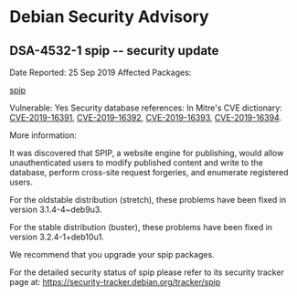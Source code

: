 
Debian Security Advisory
========================


DSA-4532-1 spip -- security update
----------------------------------



Date Reported:
25 Sep 2019
Affected Packages:

[spip](https://packages.debian.org/src:spip)

Vulnerable:
Yes
Security database references:
In Mitre's CVE dictionary: [CVE-2019-16391](https://security-tracker.debian.org/tracker/CVE-2019-16391), [CVE-2019-16392](https://security-tracker.debian.org/tracker/CVE-2019-16392), [CVE-2019-16393](https://security-tracker.debian.org/tracker/CVE-2019-16393), [CVE-2019-16394](https://security-tracker.debian.org/tracker/CVE-2019-16394).  

More information:

It was discovered that SPIP, a website engine for publishing, would
allow unauthenticated users to modify published content and write to
the database, perform cross-site request forgeries, and enumerate
registered users.


For the oldstable distribution (stretch), these problems have been fixed
in version 3.1.4-4~deb9u3.


For the stable distribution (buster), these problems have been fixed in
version 3.2.4-1+deb10u1.


We recommend that you upgrade your spip packages.


For the detailed security status of spip please refer to
its security tracker page at:
<https://security-tracker.debian.org/tracker/spip>





